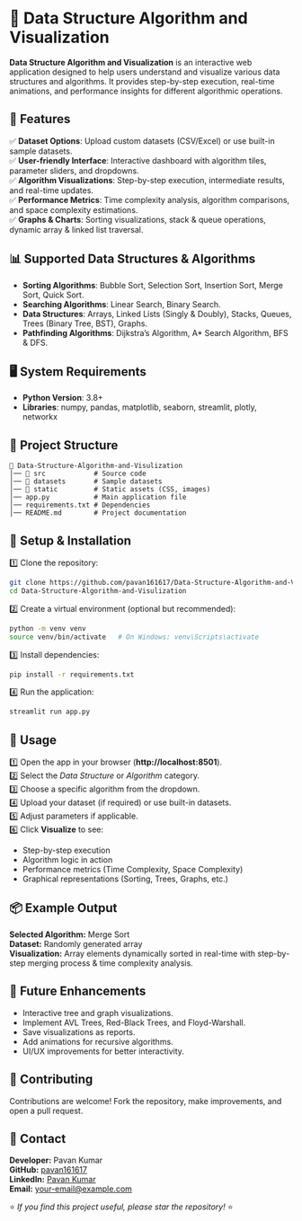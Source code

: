 # 🔢 Data Structure Algorithm and Visualization

**Data Structure Algorithm and Visualization** is an interactive web application designed to help users understand and visualize various data structures and algorithms. It provides step-by-step execution, real-time animations, and performance insights for different algorithmic operations.

## 🚀 Features
✅ **Dataset Options**: Upload custom datasets (CSV/Excel) or use built-in sample datasets.  
✅ **User-friendly Interface**: Interactive dashboard with algorithm tiles, parameter sliders, and dropdowns.  
✅ **Algorithm Visualizations**: Step-by-step execution, intermediate results, and real-time updates.  
✅ **Performance Metrics**: Time complexity analysis, algorithm comparisons, and space complexity estimations.  
✅ **Graphs & Charts**: Sorting visualizations, stack & queue operations, dynamic array & linked list traversal.  

## 📊 Supported Data Structures & Algorithms
- **Sorting Algorithms**: Bubble Sort, Selection Sort, Insertion Sort, Merge Sort, Quick Sort.  
- **Searching Algorithms**: Linear Search, Binary Search.  
- **Data Structures**: Arrays, Linked Lists (Singly & Doubly), Stacks, Queues, Trees (Binary Tree, BST), Graphs.  
- **Pathfinding Algorithms**: Dijkstra’s Algorithm, A* Search Algorithm, BFS & DFS.  

## 🖥 System Requirements
- **Python Version**: 3.8+  
- **Libraries**: numpy, pandas, matplotlib, seaborn, streamlit, plotly, networkx  

## 📂 Project Structure
```
📂 Data-Structure-Algorithm-and-Visulization  
│── 📁 src            # Source code  
│── 📁 datasets       # Sample datasets  
│── 📁 static         # Static assets (CSS, images)  
│── app.py           # Main application file  
│── requirements.txt # Dependencies  
│── README.md        # Project documentation  
```

## 🔧 Setup & Installation
1️⃣ Clone the repository:
```bash
git clone https://github.com/pavan161617/Data-Structure-Algorithm-and-Visulization.git  
cd Data-Structure-Algorithm-and-Visulization  
```
2️⃣ Create a virtual environment (optional but recommended):
```bash
python -m venv venv  
source venv/bin/activate   # On Windows: venv\Scripts\activate  
```
3️⃣ Install dependencies:
```bash
pip install -r requirements.txt  
```
4️⃣ Run the application:
```bash
streamlit run app.py  
```

## 📜 Usage
1️⃣ Open the app in your browser (**http://localhost:8501**).  
2️⃣ Select the *Data Structure* or *Algorithm* category.  
3️⃣ Choose a specific algorithm from the dropdown.  
4️⃣ Upload your dataset (if required) or use built-in datasets.  
5️⃣ Adjust parameters if applicable.  
6️⃣ Click **Visualize** to see:  
   - Step-by-step execution  
   - Algorithm logic in action  
   - Performance metrics (Time Complexity, Space Complexity)  
   - Graphical representations (Sorting, Trees, Graphs, etc.)  

## 📦 Example Output
**Selected Algorithm:** Merge Sort  
**Dataset:** Randomly generated array  
**Visualization:** Array elements dynamically sorted in real-time with step-by-step merging process & time complexity analysis.  

## 🏅 Future Enhancements
- Interactive tree and graph visualizations.  
- Implement AVL Trees, Red-Black Trees, and Floyd-Warshall.  
- Save visualizations as reports.  
- Add animations for recursive algorithms.  
- UI/UX improvements for better interactivity.  

## 🤝 Contributing
Contributions are welcome! Fork the repository, make improvements, and open a pull request.  

## 📧 Contact
**Developer:** Pavan Kumar  
**GitHub:** [pavan161617](https://github.com/pavan161617)  
**LinkedIn:** [Pavan Kumar](https://www.linkedin.com/in/pavan-kumar-b7639125a/)  
**Email:** [your-email@example.com](mailto:pavan90990@gmail.com)  

⭐ *If you find this project useful, please star the repository!* ⭐
